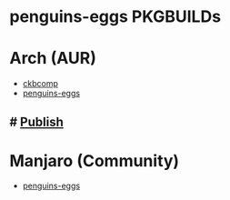 # penguins-eggs PKGBUILDs

# Arch (AUR)
* [ckbcomp](/aur/ckbcomp/PKGBUILD)
* [penguins-eggs](https://aur.archlinux.org/packages/penguins-eggs)
## # [Publish](./PUBLISH.md)

# Manjaro (Community)
* [penguins-eggs](https://gitlab.manjaro.org/packages/community/penguins-eggs)


